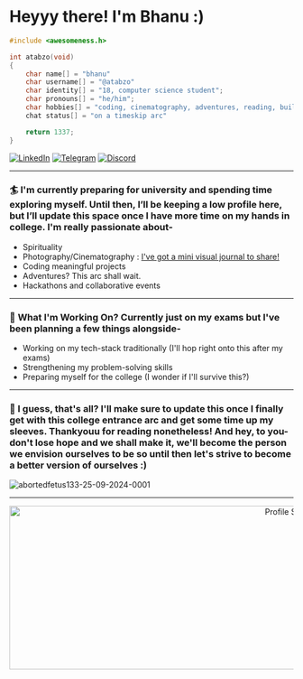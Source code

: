 # Heyyy there! I'm Bhanu :)

```c
#include <awesomeness.h>

int atabzo(void)
{
    char name[] = "bhanu"
    char username[] = "@atabzo"
    char identity[] = "18, computer science student";
    char pronouns[] = "he/him";
    char hobbies[] = "coding, cinematography, adventures, reading, building stuff"
    chat status[] = "on a timeskip arc"

    return 1337;
}
```

[![LinkedIn](https://img.shields.io/badge/LinkedIn-0077B5?style=for-the-badge&logo=linkedin&logoColor=white)](https://linkedin.com/in/atabzo) 
[![Telegram](https://img.shields.io/badge/Telegram-2CA5E0?style=for-the-badge&logo=telegram&logoColor=white)](https://t.me/bhanupratapyadav)
[![Discord](https://img.shields.io/badge/Discord-7289DA?style=for-the-badge&logo=discord&logoColor=white)](https://discord.com/users/818855965842472992)

---

### 🏄 **I'm currently preparing for university and spending time exploring myself. Until then, I’ll be keeping a low profile here, but I’ll update this space once I have more time on my hands in college. I'm really passionate about-**  
- Spirituality
- Photography/Cinematography : [I've got a mini visual journal to share!](https://bento.me/atabzopixels)
- Coding meaningful projects
- Adventures? This arc shall wait.
- Hackathons and collaborative events

---

### 🎨 **What I'm Working On? Currently just on my exams but I've been planning a few things alongside-**  

- Working on my tech-stack traditionally (I'll hop right onto this after my exams)  
- Strengthening my problem-solving skills  
- Preparing myself for the college (I wonder if I'll survive this?)
---

### 🦅 I guess, that's all? I'll make sure to update this once I finally get with this college entrance arc and get some time up my sleeves. Thankyouu for reading nonetheless! And hey, to you- don't lose hope and we shall make it, we'll become the person we envision ourselves to be so until then let's strive to become a better version of ourselves :) 

![abortedfetus133-25-09-2024-0001](https://github.com/user-attachments/assets/44dfeee7-b5de-412c-8b03-a3d5e7c3f54c)

---
<p align="center">
  <img src="https://github-profile-summary-cards.vercel.app/api/cards/profile-details?username=atabzo&theme=tokyonight" width="1000" height="290" alt="Profile Summary"/>
</p>

